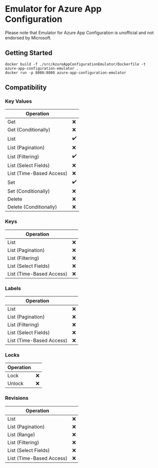 # Emulator for Azure App Configuration

Please note that Emulator for Azure App Configuration is unofficial and not endorsed by Microsoft.

## Getting Started

```shell
docker build -f ./src/AzureAppConfigurationEmulator/Dockerfile -t azure-app-configuration-emulator .
docker run -p 8080:8080 azure-app-configuration-emulator
```

## Compatibility

### Key Values

| Operation                |     |
|--------------------------|-----|
| Get                      | ❌   |
| Get (Conditionally)      | ❌   |
| List                     | ✔️  |
| List (Pagination)        | ❌   |
| List (Filtering)         | ✔️  |
| List (Select Fields)     | ❌   |
| List (Time-Based Access) | ❌   |
| Set                      | ✔️  |
| Set (Conditionally)      | ❌   |
| Delete                   | ❌   |
| Delete (Conditionally)   | ❌   |

### Keys

| Operation                |   |
|--------------------------|---|
| List                     | ❌ |
| List (Pagination)        | ❌ |
| List (Filtering)         | ❌ |
| List (Select Fields)     | ❌ |
| List (Time-Based Access) | ❌ |

### Labels

| Operation                |   |
|--------------------------|---|
| List                     | ❌ |
| List (Pagination)        | ❌ |
| List (Filtering)         | ❌ |
| List (Select Fields)     | ❌ |
| List (Time-Based Access) | ❌ |

### Locks

| Operation |   |
|-----------|---|
| Lock      | ❌ |
| Unlock    | ❌ |

### Revisions

| Operation                |   |
|--------------------------|---|
| List                     | ❌ |
| List (Pagination)        | ❌ |
| List (Range)             | ❌ |
| List (Filtering)         | ❌ |
| List (Select Fields)     | ❌ |
| List (Time-Based Access) | ❌ |
